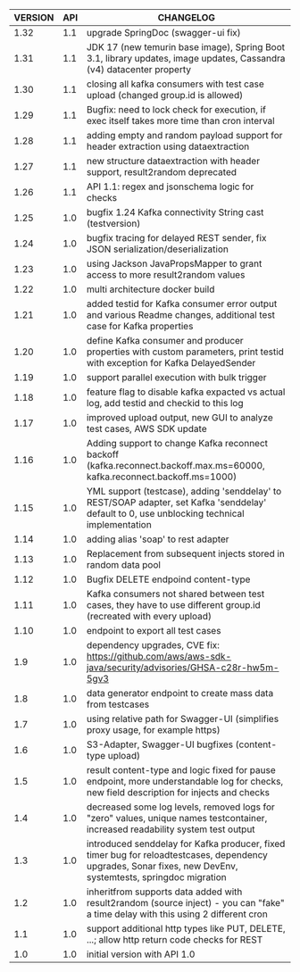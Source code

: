 | VERSION | API | CHANGELOG                                                                                                                                                    |
|---------|-----|--------------------------------------------------------------------------------------------------------------------------------------------------------------|
| 1.32    | 1.1 | upgrade SpringDoc (swagger-ui fix) |
| 1.31    | 1.1 | JDK 17 (new temurin base image), Spring Boot 3.1, library updates, image updates, Cassandra (v4) datacenter property |
| 1.30    | 1.1 | closing all kafka consumers with test case upload (changed group.id is allowed) |
| 1.29    | 1.1 | Bugfix: need to lock check for execution, if exec itself takes more time than cron interval |
| 1.28    | 1.1 | adding empty and random payload support for header extraction using dataextraction |
| 1.27    | 1.1 | new structure dataextraction with header support, result2random deprecated |
| 1.26    | 1.1 | API 1.1: regex and jsonschema logic for checks |
| 1.25    | 1.0 | bugfix 1.24 Kafka connectivity String cast (testversion) |
| 1.24    | 1.0 | bugfix tracing for delayed REST sender, fix JSON serialization/deserialization |
| 1.23    | 1.0 | using Jackson JavaPropsMapper to grant access to more result2random values |
| 1.22    | 1.0 | multi architecture docker build |
| 1.21    | 1.0 | added testid for Kafka consumer error output and various Readme changes, additional test case for Kafka properties |
| 1.20    | 1.0 | define Kafka consumer and producer properties with custom parameters, print testid with exception for Kafka DelayedSender |
| 1.19    | 1.0 | support parallel execution with bulk trigger |
| 1.18    | 1.0 | feature flag to disable kafka expacted vs actual log, add testid and checkid to this log |
| 1.17    | 1.0 | improved upload output, new GUI to analyze test cases, AWS SDK update |
| 1.16    | 1.0 | Adding support to change Kafka reconnect backoff (kafka.reconnect.backoff.max.ms=60000, kafka.reconnect.backoff.ms=1000) |
| 1.15    | 1.0 | YML support (testcase), adding 'senddelay' to REST/SOAP adapter, set Kafka 'senddelay' default to 0, use unblocking technical implementation                 |
| 1.14    | 1.0 | adding alias 'soap' to rest adapter                                                                                                                          |
| 1.13    | 1.0 | Replacement from subsequent injects stored in random data pool                                                                                               |
| 1.12    | 1.0 | Bugfix DELETE endpoind content-type                                                                                                                          |
| 1.11    | 1.0 | Kafka consumers not shared between test cases, they have to use different group.id (recreated with every upload)                                             |
| 1.10    | 1.0 | endpoint to export all test cases                                                                                                                            |
| 1.9     | 1.0 | dependency upgrades, CVE fix: https://github.com/aws/aws-sdk-java/security/advisories/GHSA-c28r-hw5m-5gv3                                                    |
| 1.8     | 1.0 | data generator endpoint to create mass data from testcases                                                                                                   |
| 1.7     | 1.0 | using relative path for Swagger-UI (simplifies proxy usage, for example https)                                                                               |
| 1.6     | 1.0 | S3-Adapter, Swagger-UI bugfixes (content-type upload)                                                                                                        |
| 1.5     | 1.0 | result content-type and logic fixed for pause endpoint, more understandable log for checks, new field description for injects and checks                     |
| 1.4     | 1.0 | decreased some log levels, removed logs for "zero" values, unique names testcontainer, increased readability system test output                              |
| 1.3     | 1.0 | introduced senddelay for Kafka producer, fixed timer bug for reloadtestcases, dependency upgrades, Sonar fixes, new DevEnv, systemtests, springdoc migration |
| 1.2     | 1.0 | inheritfrom supports data added with result2random (source inject) - you can "fake" a time delay with this using 2 different cron                            |
| 1.1     | 1.0 | support additional http types like PUT, DELETE, ...; allow http return code checks for REST                                                                  |
| 1.0     | 1.0 | initial version with API 1.0                                                                                                                                 |